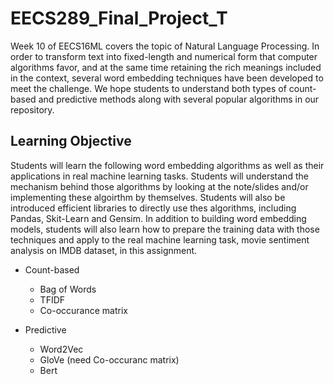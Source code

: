 # EECS289_Final_Project_T
Week 10 of EECS16ML covers the topic of Natural Language Processing. In order to transform text into fixed-length and numerical form that computer algorithms favor, and at the same time retaining the rich meanings included in the context, several word embedding techniques have been developed to meet the challenge. We hope students to understand both types of count-based and predictive methods along with several popular algorithms in our repository. 

## Learning Objective
  Students will learn the following word embedding algorithms as well as their applications in real machine learning tasks. Students will understand the mechanism behind those algorithms by looking at the note/slides and/or implementing these algoirthm by themselves. Students will also be introduced efficient libraries to directly use thes algorithms, including Pandas, Skit-Learn and Gensim. In addition to building word embedding models, students will also learn how to prepare the training data with those techniques and apply to the real machine learning task, movie sentiment analysis on IMDB dataset, in this assignment.
  
  * Count-based
    * Bag of Words
    * TFIDF
    * Co-occurance matrix
  
  * Predictive
    * Word2Vec
    * GloVe (need Co-occuranc matrix)
    * Bert
